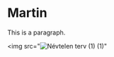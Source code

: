 <!DOCTYPE html>
<html>
<head>
<title>Page Title</title>
</head>
<body>

<h1>Martin</h1>
<p>This is a paragraph.</p>
  
<img src="![Névtelen terv (1) (1)](https://user-images.githubusercontent.com/90720205/135588450-d540dea9-8e1d-4b2b-a666-9c9f43543909.png)" 


</body>
</html>
